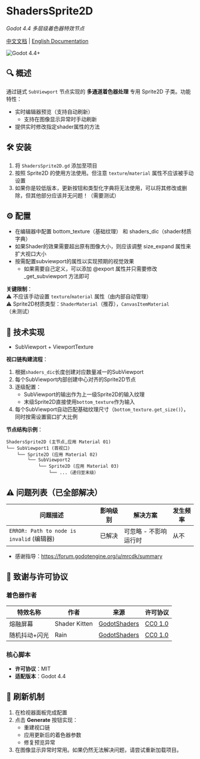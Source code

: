 # ShadersSprite2D 
*Godot 4.4 多层级着色器特效节点* 

[中文文档](README_zh.md) | [English Documentation](README.md)

![Godot 4.4+](https://img.shields.io/badge/Godot-4.4%2B-%23478cbf)  

## 🔍 概述
通过链式 `SubViewport` 节点实现的 **多通道着色器处理** 专用 Sprite2D 子类。功能特性：  
- 实时编辑器预览（支持自动刷新）
	- 支持在图像显示异常时手动刷新
- 提供实时修改指定shader属性的方法


## 🛠️ 安装
1. 将 `ShadersSprite2D.gd` 添加至项目  
2. 按照 Sprite2D 的使用方法使用。但注意 `texture`/`material` 属性不应该被手动设置
3. 如果你是较低版本，更新按钮和类型化字典将无法使用，可以将其修改或删除，但其他部分应该并无问题！（需要测试）

## ⚙️ 配置

- 在编辑器中配置 bottom_texture（基础纹理） 和 shaders_dic（shader材质字典） 
- 如果Shader的效果需要超出原有图像大小，则应该调整 size_expand 属性来扩大视口大小
- 按需配置subviewport的属性以实现预期的视觉效果
	- 如果需要自己定义，可以添加 @export 属性并只需要修改 _get_subviewport 方法即可

**关键限制**：  
⚠️ 不应该手动设置 `texture`/`material` 属性（由内部自动管理）  
⚠️ Sprite2D材质类型：`ShaderMaterial`（推荐），`CanvasItemMaterial`（未测试）  

## 🔬 技术实现  

* SubViewport + ViewportTexture

**视口链构建流程**：
1. 根据`shaders_dic`长度创建对应数量减一的SubViewport
2. 每个SubViewport内部创建中心对齐的Sprite2D节点
3. 逐级配置：
   - SubViewport的输出作为上一级Sprite2D的输入纹理
   - 末级Sprite2D直接使用`bottom_texture`作为输入
4. 每个SubViewport自动匹配基础纹理尺寸（`bottom_texture.get_size()`），同时按需设置窗口扩大比例

**节点结构示例**：
```
ShadersSprite2D (主节点,应用 Material 01)
└── SubViewport1 (首视口)
	└── Sprite2D (应用 Material 02)
		└── SubViewport2
			└── Sprite2D (应用 Material 03)
				└── ...（递归至末级）
```

## ⚠️ 问题列表（已全部解决）
| 问题描述 | 影响级别 | 解决方案 | 发生频率 |  
|----------|----------|----------|----------|  
| `ERROR: Path to node is invalid` (编辑器) | 已解决 | 可忽略 - 不影响运行时 | 从不 | 

- 感谢指导：https://forum.godotengine.org/u/mrcdk/summary

## 📜 致谢与许可协议  
### 着色器作者  
| 特效名称 | 作者 | 来源 | 许可协议 |  
|---------|------|------|---------|  
| 熔融屏幕 | Shader Kitten | [GodotShaders](https://godotshaders.com/shader/doom-like-melting-screen/) | [CC0 1.0](https://creativecommons.org/publicdomain/zero/1.0/) |  
| 随机抖动+闪光 | Rain | [GodotShaders](https://godotshaders.com/shader/simple-2d-random-shake-%ef%bc%86-flash/) | [CC0 1.0](https://creativecommons.org/publicdomain/zero/1.0/) | 

### 核心脚本  
- **许可协议**：MIT  
- **适配版本**：Godot 4.4  

## 🔄 刷新机制  
1. 在检视器面板完成配置  
2. 点击 **Generate** 按钮实现：
   - 重建视口链  
   - 应用更新后的着色器参数  
   - 修复预览异常
3. 在图像显示异常时常用。如果仍然无法解决问题，请尝试重新加载项目。

